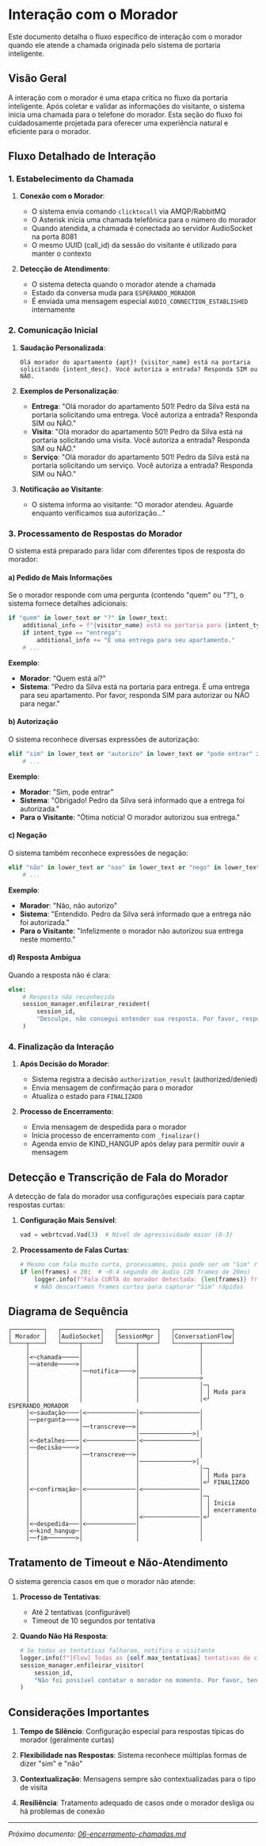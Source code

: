 # Interação com o Morador

Este documento detalha o fluxo específico de interação com o morador quando ele atende a chamada originada pelo sistema de portaria inteligente.

## Visão Geral

A interação com o morador é uma etapa crítica no fluxo da portaria inteligente. Após coletar e validar as informações do visitante, o sistema inicia uma chamada para o telefone do morador. Esta seção do fluxo foi cuidadosamente projetada para oferecer uma experiência natural e eficiente para o morador.

## Fluxo Detalhado de Interação

### 1. Estabelecimento da Chamada

1. **Conexão com o Morador**:
   - O sistema envia comando `clicktocall` via AMQP/RabbitMQ
   - O Asterisk inicia uma chamada telefônica para o número do morador
   - Quando atendida, a chamada é conectada ao servidor AudioSocket na porta 8081
   - O mesmo UUID (call_id) da sessão do visitante é utilizado para manter o contexto

2. **Detecção de Atendimento**:
   - O sistema detecta quando o morador atende a chamada
   - Estado da conversa muda para `ESPERANDO_MORADOR`
   - É enviada uma mensagem especial `AUDIO_CONNECTION_ESTABLISHED` internamente

### 2. Comunicação Inicial

1. **Saudação Personalizada**:
   ```
   Olá morador do apartamento {apt}! {visitor_name} está na portaria 
   solicitando {intent_desc}. Você autoriza a entrada? Responda SIM ou NÃO.
   ```

2. **Exemplos de Personalização**:
   - **Entrega**: "Olá morador do apartamento 501! Pedro da Silva está na portaria solicitando uma entrega. Você autoriza a entrada? Responda SIM ou NÃO."
   - **Visita**: "Olá morador do apartamento 501! Pedro da Silva está na portaria solicitando uma visita. Você autoriza a entrada? Responda SIM ou NÃO."
   - **Serviço**: "Olá morador do apartamento 501! Pedro da Silva está na portaria solicitando um serviço. Você autoriza a entrada? Responda SIM ou NÃO."

3. **Notificação ao Visitante**:
   - O sistema informa ao visitante: "O morador atendeu. Aguarde enquanto verificamos sua autorização..."

### 3. Processamento de Respostas do Morador

O sistema está preparado para lidar com diferentes tipos de resposta do morador:

#### a) Pedido de Mais Informações

Se o morador responde com uma pergunta (contendo "quem" ou "?"), o sistema fornece detalhes adicionais:

```python
if "quem" in lower_text or "?" in lower_text:
    additional_info = f"{visitor_name} está na portaria para {intent_type}. "
    if intent_type == "entrega":
        additional_info += "É uma entrega para seu apartamento."
    # ...
```

**Exemplo**:
- **Morador**: "Quem está aí?"
- **Sistema**: "Pedro da Silva está na portaria para entrega. É uma entrega para seu apartamento. Por favor, responda SIM para autorizar ou NÃO para negar."

#### b) Autorização

O sistema reconhece diversas expressões de autorização:

```python
elif "sim" in lower_text or "autorizo" in lower_text or "pode entrar" in lower_text or "autorizado" in lower_text or "deixa entrar" in lower_text or "libera" in lower_text or "ok" in lower_text or "claro" in lower_text or "positivo" in lower_text:
    # ...
```

**Exemplo**:
- **Morador**: "Sim, pode entrar"
- **Sistema**: "Obrigado! Pedro da Silva será informado que a entrega foi autorizada."
- **Para o Visitante**: "Ótima notícia! O morador autorizou sua entrega."

#### c) Negação

O sistema também reconhece expressões de negação:

```python
elif "não" in lower_text or "nao" in lower_text or "nego" in lower_text or "negativa" in lower_text or "negado" in lower_text or "bloqueado" in lower_text or "barrado" in lower_text:
    # ...
```

**Exemplo**:
- **Morador**: "Não, não autorizo"
- **Sistema**: "Entendido. Pedro da Silva será informado que a entrega não foi autorizada."
- **Para o Visitante**: "Infelizmente o morador não autorizou sua entrega neste momento."

#### d) Resposta Ambígua

Quando a resposta não é clara:

```python
else:
    # Resposta não reconhecida
    session_manager.enfileirar_resident(
        session_id, 
        "Desculpe, não consegui entender sua resposta. Por favor, responda SIM para autorizar a entrada ou NÃO para negar."
    )
```

### 4. Finalização da Interação

1. **Após Decisão do Morador**:
   - Sistema registra a decisão `authorization_result` (authorized/denied)
   - Envia mensagem de confirmação para o morador
   - Atualiza o estado para `FINALIZADO`

2. **Processo de Encerramento**:
   - Envia mensagem de despedida para o morador
   - Inicia processo de encerramento com `_finalizar()`
   - Agenda envio de KIND_HANGUP após delay para permitir ouvir a mensagem

## Detecção e Transcrição de Fala do Morador

A detecção de fala do morador usa configurações especiais para captar respostas curtas:

1. **Configuração Mais Sensível**:
   ```python
   vad = webrtcvad.Vad(3)  # Nível de agressividade maior (0-3)
   ```

2. **Processamento de Falas Curtas**:
   ```python
   # Mesmo com fala muito curta, processamos, pois pode ser um "Sim" rápido
   if len(frames) < 20:  # ~0.4 segundo de áudio (20 frames de 20ms)
       logger.info(f"Fala CURTA do morador detectada: {len(frames)} frames (~{len(frames)*20}ms) - Processando mesmo assim")
       # NÃO descartamos frames curtos para capturar "Sim" rápidos
   ```

## Diagrama de Sequência

```
┌─────────┐   ┌───────────┐   ┌───────────┐   ┌────────────────┐
│ Morador │   │AudioSocket│   │SessionMgr │   │ConversationFlow│
└────┬────┘   └─────┬─────┘   └─────┬─────┘   └───────┬────────┘
     │              │               │                 │
     │<─chamada─────│               │                 │
     │──atende─────>│               │                 │
     │              │──notifica────>│                 │
     │              │               │─────────────────>
     │              │               │                 │─┐
     │              │               │                 │ │ Muda para 
     │              │               │                 │<┘ ESPERANDO_MORADOR
     │<─saudação────│<──────────────│<────────────────│
     │──pergunta───>│               │                 │
     │              │──transcreve──>│                 │
     │              │               │───────────────>│
     │<─detalhes────│<──────────────│<────────────────│
     │──decisão────>│               │                 │
     │              │──transcreve──>│                 │
     │              │               │───────────────>│
     │              │               │                 │─┐
     │              │               │                 │ │ Muda para 
     │              │               │                 │<┘ FINALIZADO
     │<─confirmação─│<──────────────│<────────────────│
     │              │               │                 │─┐
     │              │               │                 │ │ Inicia
     │              │               │                 │ │ encerramento
     │              │               │<────────────────│<┘
     │<─despedida───│<──────────────│                 │
     │<─kind_hangup─│               │                 │
     │──fim────────>│               │                 │
```

## Tratamento de Timeout e Não-Atendimento

O sistema gerencia casos em que o morador não atende:

1. **Processo de Tentativas**:
   - Até 2 tentativas (configurável)
   - Timeout de 10 segundos por tentativa

2. **Quando Não Há Resposta**:
   ```python
   # Se todas as tentativas falharam, notifica o visitante
   logger.info(f"[Flow] Todas as {self.max_tentativas} tentativas de contato com o morador falharam")
   session_manager.enfileirar_visitor(
       session_id,
       "Não foi possível contatar o morador no momento. Por favor, tente novamente mais tarde."
   )
   ```

## Considerações Importantes

1. **Tempo de Silêncio**: Configuração especial para respostas típicas do morador (geralmente curtas)

2. **Flexibilidade nas Respostas**: Sistema reconhece múltiplas formas de dizer "sim" e "não"

3. **Contextualização**: Mensagens sempre são contextualizadas para o tipo de visita

4. **Resiliência**: Tratamento adequado de casos onde o morador desliga ou há problemas de conexão

---

*Próximo documento: [06-encerramento-chamadas.md](06-encerramento-chamadas.md)*
